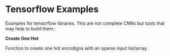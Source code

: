 # Tensorflow Examples 


Examples for tensorflow libraries.
This are not complete CNNs but tools that may help to build them.:


**Create One Hot**

Function to create one hot encodigns with an sparse input list/array. 
